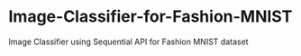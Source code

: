# Image-Classifier-for-Fashion-MNIST
Image Classifier using Sequential API for Fashion MNIST dataset
